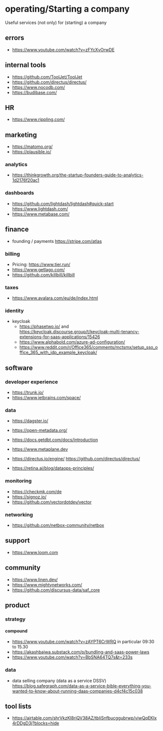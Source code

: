 # operating/Starting a company

Useful services (not only) for (starting) a company

## errors

- https://www.youtube.com/watch?v=zFYcXvOrwDE

## internal tools

- https://github.com/ToolJet/ToolJet
- https://github.com/directus/directus/
- https://www.nocodb.com/
- https://budibase.com/

## HR

- https://www.rippling.com/

## marketing

- https://matomo.org/
- https://plausible.io/

### analytics
- https://thinkgrowth.org/the-startup-founders-guide-to-analytics-1d2176f20ac1

### dashboards

- https://github.com/lightdash/lightdash#quick-start https://www.lightdash.com/
- https://www.metabase.com/

## finance

- founding / payments https://stripe.com/atlas

### billing

- Pricing: https://www.tier.run/
- https://www.getlago.com/
- https://github.com/killbill/killbill

### taxes

- https://www.avalara.com/eu/de/index.html

### identity

- keycloak
  - https://phasetwo.io/ and https://keycloak.discourse.group/t/keycloak-multi-tenancy-extensions-for-saas-applications/15426
  - https://www.alphabold.com/azure-ad-configuration/
  - https://www.reddit.com/r/Office365/comments/mctsmx/setup_sso_office_365_with_idp_example_keycloak/

## software

### developer experience

- https://trunk.io/
- https://www.jetbrains.com/space/

### data

- https://dagster.io/
- https://open-metadata.org/
- https://docs.getdbt.com/docs/introduction
- https://www.metaplane.dev
- https://directus.io/engine/ https://github.com/directus/directus/

- https://retina.ai/blog/dataops-principles/

### monitoring

- https://checkmk.com/de
- https://signoz.io/
- https://github.com/vectordotdev/vector

### networking

- https://github.com/netbox-community/netbox

## support

- https://www.loom.com

## community

- https://www.linen.dev/
- https://www.mightynetworks.com/
- https://github.com/discursus-data/saf_core

## product

### strategy

#### compound

- https://www.youtube.com/watch?v=zAYPT6CrWRQ in particular 09:30 to 15.30 
- https://akashbajwa.substack.com/p/bundling-and-saas-power-laws
- https://www.youtube.com/watch?v=BbSNA64TQ7s&t=233s

### data
- data selling company (data as a service DSSV) https://blog.safegraph.com/data-as-a-service-bible-everything-you-wanted-to-know-about-running-daas-companies-d4cf4c15c038


## tool lists

- https://airtable.com/shrVkzKl8rjQV38AZ/tbliSnfbucggubrwp/viwQqEKIx4rDDgD3j?blocks=hide
